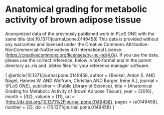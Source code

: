 # Anatomical grading for metabolic activity of brown adipose tissue
Anonymized data of the previously published work in PLoS ONE with the same title (doi:10.1371/journal.pone.0149458)
This data is provided without any warranties and licensed under the Creative Commons Attribution-NonCommercial-NoDerivatives 4.0 International License. (https://creativecommons.org/licenses/by-nc-nd/4.0/).
If you use the data, please use the correct reference, below in teX-format and
in the parent directory as .ris and .bibtex files for your reference manager software.

{ 
@article{10.1371/journal.pone.0149458,
    author = {Becker, Anton S. AND Nagel, Hannes W. AND Wolfrum, Christian AND Burger, Irene A.},
    journal = {PLoS ONE},
    publisher = {Public Library of Science},
    title = {Anatomical Grading for Metabolic Activity of Brown Adipose Tissue},
    year = {2016},
    month = {02},
    volume = {11},
    url = {http://dx.doi.org/10.1371%2Fjournal.pone.0149458},
    pages = {e0149458},
    number = {2},
    doi = {10.1371/journal.pone.0149458}
}
